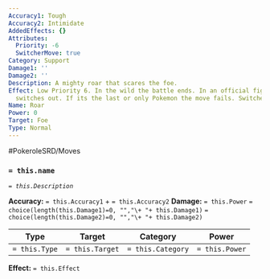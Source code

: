 ```yaml
---
Accuracy1: Tough
Accuracy2: Intimidate
AddedEffects: {}
Attributes:
  Priority: -6
  SwitcherMove: true
Category: Support
Damage1: ''
Damage2: ''
Description: A mighty roar that scares the foe.
Effect: Low Priority 6. In the wild the battle ends. In an official fight, the Pokemon
  switches out. If its the last or only Pokemon the move fails. Switcher Move.
Name: Roar
Power: 0
Target: Foe
Type: Normal
---
```


#PokeroleSRD/Moves

### `= this.name`
*`= this.Description`*

**Accuracy:** `= this.Accuracy1` + `= this.Accuracy2`
**Damage:** `= this.Power` `= choice(length(this.Damage1)=0, "","\+ "+ this.Damage1)` `= choice(length(this.Damage2)=0, "","\+ "+ this.Damage2)`

| Type          | Target          | Category          | Power          |
| ------------- | --------------- | ----------------  | -------------- |
| `= this.Type` | `= this.Target` | `= this.Category` | `= this.Power` | 

**Effect:** `= this.Effect`